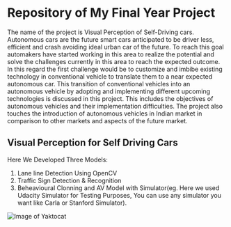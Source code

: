 
# Repository of My Final Year Project  
The name of the project is Visual Perception of Self-Driving cars. Autonomous cars are the future smart cars anticipated to be driver less, efficient and crash avoiding ideal urban car of the future. To reach this goal automakers have started working in this area to realize the potential and solve the challenges currently in this area to reach the expected outcome. In this regard the first challenge would be to customize and imbibe existing technology in conventional vehicle to translate them to a near expected autonomous car. This transition of conventional vehicles into an autonomous vehicle by adopting and implementing different upcoming technologies is discussed in this project. This includes the objectives of autonomous vehicles and their implementation difficulties. The project also touches the introduction of autonomous vehicles in Indian market in comparison to other markets and aspects of the future market.


## Visual Perception for Self Driving Cars

Here We Developed Three Models:  
1) Lane line Detection Using OpenCV     
2) Traffic Sign Detection & Recognition    
3) Beheavioural Clonning and AV Model with Simulator(eg. Here we used Udacity Simulator for Testing Purposes, You can use any simulator you want like Carla or Stanford Simulator).    



![Image of Yaktocat](https://miro.medium.com/max/967/1*luP5Icnj7QjDRIem5wV_Bw.png)  
